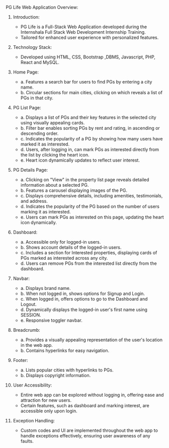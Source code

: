 PG Life Web Application Overview:

1. Introduction:
   - PG Life is a Full-Stack Web Application developed during the Internshala Full Stack Web Development Internship Training.
   - Tailored for enhanced user experience with personalized features.

3. Technology Stack:
   - Developed using HTML, CSS, Bootstrap ,DBMS, Javascript, PHP, React and MySQL.

4. Home Page:
   - a. Features a search bar for users to find PGs by entering a city name.
   - b. Circular sections for main cities, clicking on which reveals a list of PGs in that city.

5. PG List Page:
   - a. Displays a list of PGs and their key features in the selected city using visually appealing cards.
   - b. Filter bar enables sorting PGs by rent and rating, in ascending or descending order.
   - c. Indicates the popularity of a PG by showing how many users have marked it as interested.
   - d. Users, after logging in, can mark PGs as interested directly from the list by clicking the heart icon.
   - e. Heart icon dynamically updates to reflect user interest.

6. PG Details Page:
   - a. Clicking on "View" in the property list page reveals detailed information about a selected PG.
   - b. Features a carousel displaying images of the PG.
   - c. Displays comprehensive details, including amenities, testimonials, and address.
   - d. Indicates the popularity of the PG based on the number of users marking it as interested.
   - e. Users can mark PGs as interested on this page, updating the heart icon dynamically.

7. Dashboard:
   - a. Accessible only for logged-in users.
   - b. Shows account details of the logged-in users.
   - c. Includes a section for Interested properties, displaying cards of PGs marked as interested across any city.
   - d. Users can remove PGs from the interested list directly from the dashboard.

8. Navbar:
   - a. Displays brand name.
   - b. When not logged in, shows options for Signup and Login.
   - c. When logged in, offers options to go to the Dashboard and Logout.
   - d. Dynamically displays the logged-in user's first name using SESSION.
   - e. Responsive toggler navbar.

9. Breadcrumb:
   - a. Provides a visually appealing representation of the user's location in the web app.
   - b. Contains hyperlinks for easy navigation.

10. Footer:
    - a. Lists popular cities with hyperlinks to PGs.
    - b. Displays copyright information.

11. User Accessibility:
    - Entire web app can be explored without logging in, offering ease and attraction for new users.
    - Certain features, such as dashboard and marking interest, are accessible only upon login.

12. Exception Handling:
    - Custom codes and UI are implemented throughout the web app to handle exceptions effectively, ensuring user awareness of any faults.
